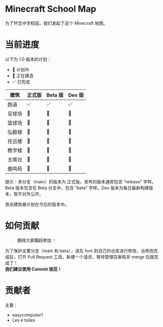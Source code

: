 # Minecraft School Map
为了怀念中学校园，我们发起了这个 Minecraft 地图。
# 当前进度

以下为 1.0 版本的计划：    
- 💭 计划中   
- 🔴 正在建造   
- ✅ 已完成     
  
| 建筑 | 正式版 | Beta 版 | Dev 版 |
| ----- | ----- | ---- | ---- |
| 跑道 | ✅ | ✅ | ✅ |
| 足球场 | 💭 | 💭 | 🔴 |
| 篮球场 | 🔴 | 🔴 | 🔴 |
| 弘毅楼 | 🔴 | 🔴 | 🔴 |
| 任远楼 | 💭 | 💭 | 💭 |
| 教学楼 | 💭 | 💭 | 💭 |
| 主席台 | 💭 | 💭 | 🔴 |
| 鹿鸣苑 | 💭 | 💭 | 💭 |


提示：本分支（main）的版本为 正式版，发布的版本通常包含 “release” 字样。Beta 版本包含在 Beta 分支中，包含 “beta” 字样。Dev 版本为每日最新构建版本，暂不对外公开。   
   
其余建筑被计划在今后的版本中。    
# 如何贡献
>**期待大家踊跃参加** ！   

为了保护主要分支（main 和 beta），请先 fork 到自己的仓库进行修改，当修改完成后，打开 Pull Request 工具，新建一个请求，等待管理员审核并 merge 后就完成了！      
**我们建议使用 Commit 规范！**

# 贡献者
主要：  
- easycomputer1
- Les é toiles